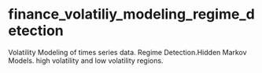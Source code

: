 # finance_volatiliy_modeling_regime_detection
Volatility Modeling of times series data. Regime Detection.Hidden Markov Models. high volatility and low volatility regions.

